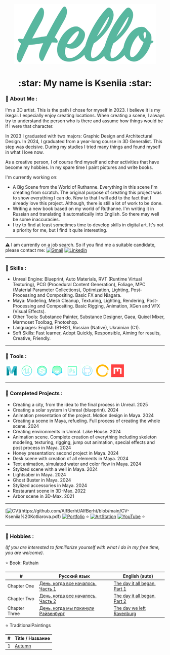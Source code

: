 <div align="center">
 <img src="https://github.com/AlfBerht/AlfBerht/blob/main/Hello/08.png" width="450px"/>
   
 <h1>
  :star: My name is Kseniia :star:
 </h1></div>

### :jigsaw: About Me :

<div>
 I'm a 3D artist. This is the path I chose for myself in 2023. I believe it is my ikegai.
 I especially enjoy creating locations. When creating a scene, I always try to understand the person who is there and assume how things would be if I were that character.
 
 In 2023 I graduated with two majors: Graphic Design and Architectural Design.
 In 2024, I graduated from a year-long course in 3D Generalist. This step was decisive. During my studies I tried many things and found myself in what I love now.
 
 As a creative person, I of course find myself and other activities that have become my hobbies. In my spare time I paint pictures and write books.
 
 I'm currently working on:
 - A Big Scene from the World of Ruthanne. Everything in this scene I'm creating from scratch. The original purpose of creating this project was to show everything I can do. Now to that I will add to the fact that I already love this project. Although, there is still a lot of work to be done.
 - Writing a new book based on my world of Ruthanne. I'm writing it in Russian and translating it automatically into English. So there may well be some inaccuracies.
 - I try to find at least sometimes time to develop skills in digital art. It's not a priority for me, but I find it quite interesting.

---

:warning: I am currently on a job search. So if you find me a suitable candidate, please contact me: [![Gmail](https://img.shields.io/badge/-Gmail-f03c15?style=flat&logo=gmail&logoColor=white)](mailto:alfberht@gmail.com) [![Linkedin](https://img.shields.io/badge/-Linkedin-1589F0?style=flat&logo=Linkedin&logoColor=white)](https://www.linkedin.com/in/alfberht/)

---

### :jigsaw: Skills :

- Unreal Engine: Blueprint, Auto Materials, RVT (Runtime Virtual Texturing), PCG (Procedural Content Generation), Foliage, MPC (Material Parameter Collections), Optimization, Lighting, Post-Processing and Compositing. Basic FX and Niagara.
- Maya: Modeling, Mesh Cleanup, Texturing, Lighting, Rendering, Post-Processing and Compositing. Basic Rigging, Animation, XGen and VFX (Visual Effects).
- Other Tools: Substance Painter, Substance Designer, Gaea, Quixel Mixer, Marmoset Toolbag, Photoshop.
- Languages: English (B1-B2), Russian (Native), Ukrainian (C1).
- Soft Skills: Fast learner, Adopt Quickly, Responsible, Aiming for results, Creative, Friendly. </div>
  
---

### :jigsaw: Tools :

<div>
  <img src="https://github.com/AlfBerht/AlfBerht/blob/main/Logos/Maya%2002.png" title="Maya" alt="Maya" width="40" height="40"/>&nbsp;
  <img src="https://github.com/AlfBerht/AlfBerht/blob/main/Logos/Unreal.png" title="Unreal Engine 5" alt="Unreal Engine 5" width="40" height="40"/>&nbsp;
  <img src="https://github.com/AlfBerht/AlfBerht/blob/main/Logos/Substance.png" title="Substance Painter & Designer" alt="Substance Painter & Designer" width="40" height="40"/>&nbsp;
  <img src="https://github.com/AlfBerht/AlfBerht/blob/main/Logos/Marmoset_02.png" title="Marmoset Toolbag" alt="Marmoset Toolbag" width="40" height="40"/>&nbsp;
  <img src="https://github.com/AlfBerht/AlfBerht/blob/main/Logos/Photoshop.png" title="Photoshop" alt="Photoshop" width="40" height="40"/>&nbsp;
  <img src="https://github.com/AlfBerht/AlfBerht/blob/main/Logos/GitHub.png" title="GitHub" alt="GitHub" width="40" height="40"/>&nbsp;
  <img src="https://github.com/AlfBerht/AlfBerht/blob/main/Logos/Gaea.png" title="Gaea" alt="Gaea" width="40" height="40"/>&nbsp;
  <img src="https://github.com/AlfBerht/AlfBerht/blob/main/Logos/QuixelMixer.png" title="QuixelMixer" alt="QuixelMixer" width="40" height="40"/>&nbsp;
</div>

---

### :jigsaw: Completed Projects :

- Creating a city, from the idea to the final process in Unreal. 2025
- Creating a solar system in Unreal (blueprint). 2024
- Animation presentation of the project. Motion design in Maya. 2024
- Creating a scene in Maya, refueling. Full process of creating the whole scene. 2024
- Creating environments in Unreal. Lake House. 2024
- Animation scene. Complete creation of everything including skeleton modeling, texturing, rigging, jump out animation, special effects and post process in Maya. 2024
- Honey presentation: second project in Maya. 2024
- Desk scene with creation of all elements in Maya. 2024
- Text animation, simulated water and color flow in Maya. 2024
- Stylized scene with a well in Maya. 2024
- Lightsaber in Maya. 2024
- Ghost Buster in Maya. 2024
- Stylized accessories in Maya. 2024
- Restaurant scene in 3D-Max. 2022
- Arbor scene in 3D-Max. 2021

---

[![CV](https://img.shields.io/badge/-CV-31a097?style=flat")](https://github.com/AlfBerht/AlfBerht/blob/main/CV-Kseniia%20Kotliarova.pdf) [![Portfolio](https://img.shields.io/badge/-Portfolio-0095b6?style=flat)](https://github.com/AlfBerht/AlfBerht/blob/main/Portfolio%20-%20Kseniia%20Kotliarova.pdf) :star: [![ArtStation](https://img.shields.io/badge/-ArtStation-blue?style=flat&logo=artstation&logoColor=white)](https://alfberht.artstation.com/) [![YouTube](https://img.shields.io/badge/YouTube-f03c15?style=flat&logo=youtube&logoColor=white)](https://www.youtube.com/playlist?list=PL5t-oG0fyTFpw8Nwdy6QA4YbA6WEMsOgF) :star: <img src="https://komarev.com/ghpvc/?username=AlfBerht&style=flat&color=blue" alt=""/>

---


### :jigsaw: Hobbies :
*(If you are interested to familiarize yourself with what I do in my free time, you are welcome).*

:star: Book: Ruthain<br />


|        #         |   Русский язык    |  English (auto)    |
|  -------------   |   -------------   |    -------------   |
|   Chapter One    |   [День, когда все началось. Часть 1](https://github.com/AlfBerht/Ruthain/blob/main/Rus/%D0%93%D0%BB%D0%B0%D0%B2%D0%B0%2001%20%D0%94%D0%B5%D0%BD%D1%8C%2C%20%D0%BA%D0%BE%D0%B3%D0%B4%D0%B0%20%D0%B2%D1%81%D0%B5%20%D0%BD%D0%B0%D1%87%D0%B0%D0%BB%D0%BE%D1%81%D1%8C.%20%D0%A7%D0%B0%D1%81%D1%82%D1%8C%201.pdf)  | [The day it all began. Part 1](https://github.com/AlfBerht/Ruthain/blob/main/Eng/Chapter%2001%20The%20day%20it%20all%20began.%20Part%201.pdf) |
|   Chapter Two    |   [День, когда все началось. Часть 2](https://github.com/AlfBerht/Ruthain/blob/main/Rus/%D0%93%D0%BB%D0%B0%D0%B2%D0%B0%2002%20%D0%94%D0%B5%D0%BD%D1%8C%2C%20%D0%BA%D0%BE%D0%B3%D0%B4%D0%B0%20%D0%B2%D1%81%D0%B5%20%D0%BD%D0%B0%D1%87%D0%B0%D0%BB%D0%BE%D1%81%D1%8C.%20%D0%A7%D0%B0%D1%81%D1%82%D1%8C%202.pdf)  | [The day it all began. Part 2](https://github.com/AlfBerht/Ruthain/blob/main/Eng/Chapter%2002%20The%20day%20it%20all%20began.%20Part%202.pdf) |
|   Chapter Three  |   [День, когда мы покинули Рэйвенбург](https://github.com/AlfBerht/Ruthain/blob/main/Rus/%D0%93%D0%BB%D0%B0%D0%B2%D0%B0%2003%20%D0%94%D0%B5%D0%BD%D1%8C%2C%20%D0%BA%D0%BE%D0%B3%D0%B4%D0%B0%20%D0%BC%D1%8B%20%D0%BF%D0%BE%D0%BA%D0%B8%D0%BD%D1%83%D0%BB%D0%B8%20%D0%A0%D1%8D%D0%B9%D0%B2%D0%B5%D0%BD%D0%B1%D1%83%D1%80%D0%B3.pdf)  | [The day we left Ravenburg](https://github.com/AlfBerht/Ruthain/blob/main/Eng/Chapter%2003%20The%20day%20we%20left%20Ravenburg.pdf) |

:star: TraditionalPaintings

|        #        |   Title / Название  |
|  -------------  |   -------------   |
|        1        |   [Autumn](https://github.com/AlfBerht/TraditionalPaintings/blob/main/Autumn.pdf)  |
